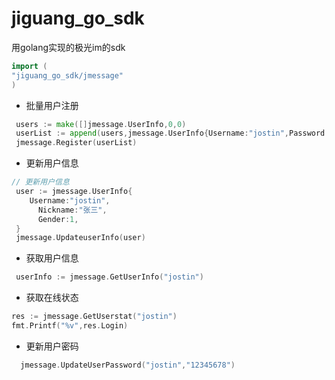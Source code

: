 # jiguang_go_sdk
用golang实现的极光im的sdk
```go
import (
"jiguang_go_sdk/jmessage"
)
```
+ 批量用户注册
```go
 users := make([]jmessage.UserInfo,0,0)
 userList := append(users,jmessage.UserInfo{Username:"jostin",Password:"123456",Nickname:"张三"})
 jmessage.Register(userList)
```
+ 更新用户信息
```go
// 更新用户信息
 user := jmessage.UserInfo{
    Username:"jostin",
	  Nickname:"张三",
	  Gender:1,
 }
 jmessage.UpdateuserInfo(user)
```
+ 获取用户信息
```go
 userInfo := jmessage.GetUserInfo("jostin")
```
+ 获取在线状态
```go
res := jmessage.GetUserstat("jostin")
fmt.Printf("%v",res.Login)
```
+ 更新用户密码
```go
  jmessage.UpdateUserPassword("jostin","12345678")
```
